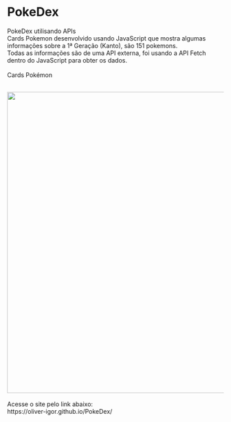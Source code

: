 # PokeDex
PokeDex utilisando APIs</br>
Cards Pokemon desenvolvido usando JavaScript que mostra algumas informações sobre a 1ª Geração (Kanto), são 151 pokemons.</br>
Todas as informações são de uma API externa, foi usando a API Fetch dentro do JavaScript para obter os dados.</br>
<br>
Cards Pokémon<br/>
<br>
<div><img src="https://user-images.githubusercontent.com/80131918/157349357-54ce93fb-be2d-4a9c-9c5c-33f1d4be5f8f.png" width="700px"></div>
<br>
Acesse o site pelo link abaixo:</br>
https://oliver-igor.github.io/PokeDex/
